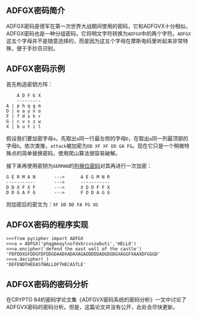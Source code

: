 ## ADFGX密码简介

ADFGX密码是德军在第一次世界大战期间使用的密码，它和ADFGVX十分相似。ADFGX密码也是一种分组密码，它将明文字符转换为`ADFGX`中的两个字符。`ADFGX`这五个字母并不是随意选择的，而是因为这五个字母在摩斯电码里听起来非常特殊，便于手抄员识别。

## ADFGX密码示例

首先构造密钥方阵：

```
    A D F G X
    ---------
A | p h q g m 
D | e a y n o 
F | f d x k r
G | c v s z w 
X | b u t i l
```

假设我们要加密字母`a`，先取出`a`同一行最左侧的字母`D`，在取出`a`同一列最顶部的字母`D`。依次类推，`attack`被加密为`DD XF XF DD GA FG`。现在它只是一个稍微特殊点的简单替换密码，使用爬山算法很容易破解。

接下来再使用密钥为`GERMAN`的[列换位密码](../../TranspositionCiphers/ColumnarTranspositionCipher/)对其再进行一次加密：

```
G E R M A N       --->      A E G M N R
-----------       --->      -----------
D D X F X F       --->      X D D F F X
D D G A F G       --->      F D D A G G
```

则加密后的密文为：`XF DD DD FA FG XG`

## ADFGX密码的程序实现

```
>>>from pycipher import ADFGX
>>>a = ADFGX('phqgmeaylnofdxkrcvszwbuti','HELLO')
>>>a.encipher('defend the east wall of the castle')
'FDFDDXGFDDGFDFDDGDAADXADAXAGADDDDDADGDGDGXAGGFXAAXDFGGGD'
>>>a.decipher(_)
'DEFENDTHEEASTWALLOFTHECASTLE'
```

## ADFGX密码的密码分析

在CRYPTO 84的密码学论文集《ADFGVX密码系统的密码分析》一文中讨论了ADFGVX密码的密码分析。但是，这篇论文并没有公开，此处会尽快更新。


<link rel="stylesheet" href="https://cdn.jsdelivr.net/npm/gitalk@1/dist/gitalk.css">
<div id="gitalk-container"></div>
<script src="https://cdn.jsdelivr.net/npm/gitalk@1/dist/gitalk.min.js"></script>
<script>
var str=location.pathname.slice(0,-1);
var obj=str.lastIndexOf("/");
var gitalk = new Gitalk({
  clientID: 'e85a79662384a39231e9',
  clientSecret: 'fb5aaa0a353e51ef239e5a6d4a9c05ab186af177',
  repo: 'crypto-wiki',
  owner: 'nian-hua',
  admin: ['nian-hua'],
  id: str.substr(obj+1),      // Ensure uniqueness and length less than 50
  distractionFreeMode: false  // Facebook-like distraction free mode
})
gitalk.render('gitalk-container')
console.log(str.substr(obj+1))
</script>


